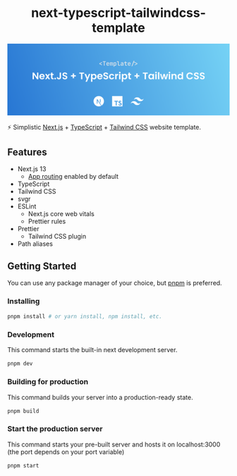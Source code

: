 <h1 align="center">next-typescript-tailwindcss-template</h1>

![](.github/assets/banner.svg)

⚡
Simplistic [Next.js](https://nextjs.org) + [TypeScript](https://www.typescriptlang.org/) + [Tailwind CSS](https://tailwindcss.com/)
website template.

## Features

* Next.js 13
    * [App routing](https://beta.nextjs.org/docs/routing/fundamentals) enabled by default
* TypeScript
* Tailwind CSS
* svgr
* ESLint
    * Next.js core web vitals
    * Prettier rules
* Prettier
    * Tailwind CSS plugin
* Path aliases

## Getting Started

You can use any package manager of your choice, but [pnpm](https://pnpm.io) is preferred.

### Installing

```bash
pnpm install # or yarn install, npm install, etc.
```

### Development

This command starts the built-in next development server.

```bash
pnpm dev
```

### Building for production

This command builds your server into a production-ready state.

```bash
pnpm build
```

### Start the production server

This command starts your pre-built server and hosts it on localhost:3000 (the port depends on your port variable)

```bash
pnpm start
```
